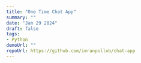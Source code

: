 ```yaml
---
title: "One Time Chat App"
summary: ""
date: "Jan 29 2024"
draft: false
tags:
- Python
demoUrl: ""
repoUrl: https://github.com/imranpollob/chat-app
---
```

